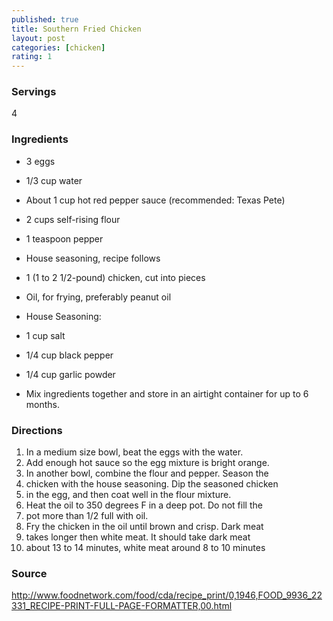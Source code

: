 ```yaml
---
published: true
title: Southern Fried Chicken
layout: post
categories: [chicken]
rating: 1
---
```

### Servings
4

### Ingredients
- 3 eggs
- 1/3 cup water
- About 1 cup hot red pepper sauce (recommended: Texas Pete)
- 2 cups self-rising flour
- 1 teaspoon pepper

- House seasoning, recipe follows

- 1 (1 to 2 1/2-pound) chicken, cut into pieces
- Oil, for frying, preferably peanut oil

- House Seasoning:
- 1 cup salt
- 1/4 cup black pepper
- 1/4 cup garlic powder
- Mix ingredients together and store in an airtight container for up to 6 months.



### Directions
1. In a medium size bowl, beat the eggs with the water.
2. Add enough hot sauce so the egg mixture is bright orange.
3. In another bowl, combine the flour and pepper. Season the
4. chicken with the house seasoning. Dip the seasoned chicken
5. in the egg, and then coat well in the flour mixture.
6. Heat the oil to 350 degrees F in a deep pot. Do not fill the
7. pot more than 1/2 full with oil.
8. Fry the chicken in the oil until brown and crisp. Dark meat
9. takes longer then white meat. It should take dark meat
10. about 13 to 14 minutes, white meat around 8 to 10 minutes

### Source
<a href="http://www.foodnetwork.com/food/cda/recipe_print/0,1946,FOOD_9936_22331_RECIPE-PRINT-FULL-PAGE-FORMATTER,00.html" target="new">http://www.foodnetwork.com/food/cda/recipe_print/0,1946,FOOD_9936_22331_RECIPE-PRINT-FULL-PAGE-FORMATTER,00.html</a>
